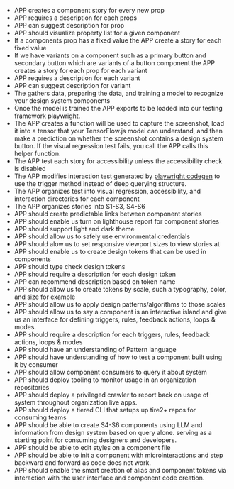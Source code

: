 
- APP creates a component story for every new prop
- APP requires a description for each props
- APP can suggest description for prop
- APP should visualize property list for a given component
- If a components prop has a fixed value the APP create a story for each fixed
  value
- If we have variants on a component such as a primary button and secondary
  button which are variants of a button component the APP creates a story for
  each prop for each variant
- APP requires a description for each variant
- APP can suggest description for variant
- The gathers data, preparing the data, and training a model to recognize your
  design system components
- Once the model is trained the APP exports to be loaded into our testing
  framework playwright.
- The APP creates a function will be used to capture the screenshot, load it
  into a tensor that your TensorFlow.js model can understand, and then make a
  prediction on whether the screenshot contains a design system button. If the
  visual regression test fails, you call the APP calls this helper function.
- The APP test each story for accessibility unless the accessibility check is
  disabled
- The APP modifies interaction test generated by
  [playwright codegen](https://playwright.dev/docs/codegen) to use the trigger
  method instead of deep querying structure.
- The APP organizes test into visual regression, accessibility, and interaction
  directories for each component
- The APP organizes stories into S1-S3, S4-S6
- APP should create predictable links between component stories
- APP should enable us turn on lighthouse report for component stories
- APP should support light and dark theme
- APP should allow us to safely use environmental credentials
- APP should alow us to set responsive viewport sizes to view stories at
- APP should enable us to create design tokens that can be used in components
- APP should type check design tokens
- APP should require a description for each design token
- APP can recommend description based on token name
- APP should allow us to create tokens by scale, such a typography, color, and
  size for example
- APP should allow us to apply design patterns/algorithms to those scales
- APP should allow us to say a component is an interactive island and give us an
  interface for defining triggers, rules, feedback actions, loops & modes.
- APP should require a description for each triggers, rules, feedback actions,
  loops & modes
- APP should have an understanding of Pattern language
- APP should have understanding of how to test a component built using it by
  consumer
- APP should allow component consumers to query it about system
- APP should deploy tooling to monitor usage in an organization repositories
- APP should deploy a privileged crawler to report back on usage of system
  throughout organization live apps.
- APP should deploy a tiered CLI that setups up tire2+ repos for consuming teams
- APP should be able to create S4-S6 components using LLM and information from
  design system based on query alone. serving as a starting point for consuming
  designers and developers.
- APP should be able to edit styles on a component file
- APP should be able to init a component with microinteractions and step
  backward and forward as code does not work.
- APP should enable the smart creation of alias and component tokens via
  interaction with the user interface and component code creation.